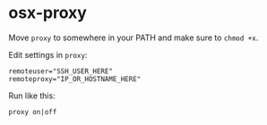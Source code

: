 osx-proxy
========

Move `proxy` to somewhere in your PATH and make sure to `chmod +x`.

Edit settings in `proxy`:

```
remoteuser="SSH_USER_HERE"
remoteproxy="IP_OR_HOSTNAME_HERE"
```

Run like this:

```
proxy on|off
```
